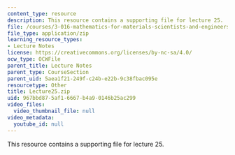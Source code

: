 ```yaml
---
content_type: resource
description: This resource contains a supporting file for lecture 25.
file: /courses/3-016-mathematics-for-materials-scientists-and-engineers-fall-2005/967bbd875af16667b4a90146b25ac299_Lecture25.zip
file_type: application/zip
learning_resource_types:
- Lecture Notes
license: https://creativecommons.org/licenses/by-nc-sa/4.0/
ocw_type: OCWFile
parent_title: Lecture Notes
parent_type: CourseSection
parent_uid: 5aea1f21-249f-c24b-e22b-9c38fbac095e
resourcetype: Other
title: Lecture25.zip
uid: 967bbd87-5af1-6667-b4a9-0146b25ac299
video_files:
  video_thumbnail_file: null
video_metadata:
  youtube_id: null
---
```

This resource contains a supporting file for lecture 25.